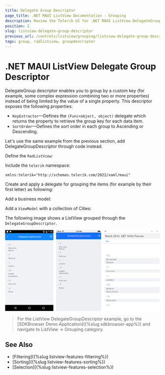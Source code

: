 ```yaml
---
title: Delegate Group Descriptor
page_title: .NET MAUI ListView Documentation - Grouping
description: Review the Telerik UI for .NET MAUI ListView DelegateGroupDescriptor option which enables you to group by a custom key.
position: 2
slug: listview-delegate-group-descriptor
previous_url: /controls/listview/grouping/listview-delegate-group-descriptor
tags: group, radlistview, groupdescriptor
---
```


# .NET MAUI ListView Delegate Group Descriptor

DelegateGroup descriptor enables you to group by a custom key (for example, some complex expression combining two or more properties) instead of being limited by the value of a single property. This descriptor exposes the following properties:

- `KeyExtractor`&mdash;Defines the `(Func<object, object)` delegate which returns the property to retrieve the group key for each data item.
- `SortOrder`&mdash;Defines the sort order in each group to Ascending or Descending.

Let's use the same example from the previous section, add DelegateGroupDescriptor through code instead.

Define the `RadListView`:

<snippet id='listview-grouping-delegategroupdescriptor' />

Include the `telerik` namespace:

```XAML
xmlns:telerik="http://schemas.telerik.com/2022/xaml/maui" 
```

Create and apply a delegate for grouping the items (for example by their first letter) as following:

<snippet id='listview-grouping-delegategroupdescriptor-settingdelegate' />

Add a business model:

<snippet id='listview-grouping-groupdescriptors-businessobject' />

Add a `ViewModel` with a collection of Cities:

<snippet id='listview-grouping-groupdescriptors-viewmodel' />

The following image shows a ListView grouped through the `DelegateGroupDescriptor`.

![ListView Grouping](../images/listview_grouping_delegatedescriptor.png)

> For the ListView DelegateGroupDescriptor example, go to the [SDKBrowser Demo Application]({%slug sdkbrowser-app%}) and navigate to ListView  -> Grouping category.

## See Also

- [Filtering]({%slug listview-features-filtering%})
- [Sorting]({%slug listview-features-sorting%})
- [Selection]({%slug listview-features-selection%})
